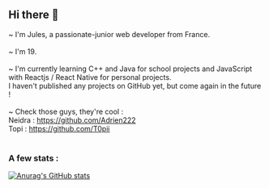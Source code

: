 ## Hi there 👋

~ I'm Jules, a passionate-junior web developer from France.</br>
</br>
~ I'm 19.</br>
</br>
~ I'm currently learning C++ and Java for school projects and JavaScript with Reactjs / React Native for personal projects.</br>
I haven't published any projects on GitHub yet, but come again in the future ! </br>
</br>
~ Check those guys, they're cool :</br>
Neidra : https://github.com/Adrien222 </br>
Topi : https://github.com/T0pii </br>
</br>
### A few stats :</br>
[![Anurag's GitHub stats](https://github-readme-stats.vercel.app/api?username=slicycode&show_icons=true&theme=algolia)](https://github.com/anuraghazra/github-readme-stats)<br>
